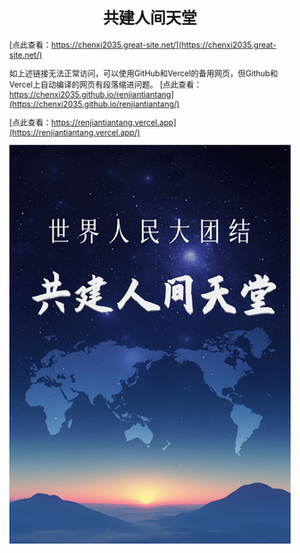 
# <center>共建人间天堂</center>

[点此查看：https://chenxi2035.great-site.net/](https://chenxi2035.great-site.net/)

如上述链接无法正常访问，可以使用GitHub和Vercel的备用网页，但Github和Vercel上自动编译的网页有段落缩进问题。
[点此查看：https://chenxi2035.github.io/renjiantiantang](https://chenxi2035.github.io/renjiantiantang/)

[点此查看：https://renjiantiantang.vercel.app](https://renjiantiantang.vercel.app/)

![共建人间天堂](./docs/public/cover.png)